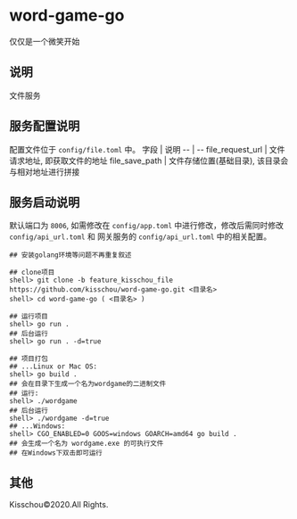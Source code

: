 # word-game-go
仅仅是一个微笑开始

## 说明
文件服务

## 服务配置说明
配置文件位于 `config/file.toml` 中。
字段 | 说明
-- | --
file_request_url | 文件请求地址, 即获取文件的地址
file_save_path | 文件存储位置(基础目录), 该目录会与相对地址进行拼接

## 服务启动说明
默认端口为 `8006`, 如需修改在 `config/app.toml` 中进行修改，修改后需同时修改 `config/api_url.toml` 和 网关服务的 `config/api_url.toml` 中的相关配置。
```
## 安装golang环境等问题不再重复叙述

## clone项目
shell> git clone -b feature_kisschou_file https://github.com/kisschou/word-game-go.git <目录名>
shell> cd word-game-go ( <目录名> )

## 运行项目
shell> go run .
## 后台运行
shell> go run . -d=true

## 项目打包
## ...Linux or Mac OS:
shell> go build .
## 会在目录下生成一个名为wordgame的二进制文件
## 运行:
shell> ./wordgame
## 后台运行
shell> ./wordgame -d=true
## ...Windows:
shell> CGO_ENABLED=0 GOOS=windows GOARCH=amd64 go build .
## 会生成一个名为 wordgame.exe 的可执行文件
## 在Windows下双击即可运行
```

## 其他
Kisschou&copy;2020.All Rights.
